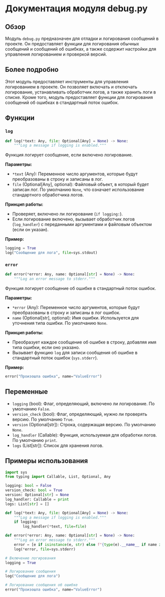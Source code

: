 # Документация модуля debug.py

## Обзор

Модуль `debug.py` предназначен для отладки и логирования сообщений в проекте. Он предоставляет функции для логирования обычных сообщений и сообщений об ошибках, а также содержит настройки для управления логированием и проверкой версий.

## Более подробно

Этот модуль предоставляет инструменты для управления логированием в проекте. Он позволяет включать и отключать логирование, устанавливать обработчик логов, а также хранить логи в списке. Кроме того, модуль предоставляет функции для логирования сообщений об ошибках в стандартный поток ошибок.

## Функции

### `log`

```python
def log(*text: Any, file: Optional[Any] = None) -> None:
    """Log a message if logging is enabled."""
```

Функция логирует сообщение, если включено логирование.

**Параметры:**

- `*text` (Any): Переменное число аргументов, которые будут преобразованы в строку и записаны в лог.
- `file` (Optional[Any], optional): Файловый объект, в который будет записан лог. По умолчанию `None`, что означает использование стандартного обработчика логов.

**Принцип работы:**

- Проверяет, включено ли логирование (`if logging:`).
- Если логирование включено, вызывает обработчик логов (`log_handler`) с переданными аргументами и файловым объектом (если он указан).

**Пример:**

```python
logging = True
log("Сообщение для лога", file=sys.stdout)
```

### `error`

```python
def error(*error: Any, name: Optional[str] = None) -> None:
    """Log an error message to stderr."""
```

Функция логирует сообщение об ошибке в стандартный поток ошибок.

**Параметры:**

- `*error` (Any): Переменное число аргументов, которые будут преобразованы в строку и записаны в лог ошибок.
- `name` (Optional[str], optional): Имя ошибки. Используется для уточнения типа ошибки. По умолчанию `None`.

**Принцип работы:**

- Преобразует каждое сообщение об ошибке в строку, добавляя имя типа ошибки, если оно указано.
- Вызывает функцию `log` для записи сообщения об ошибке в стандартный поток ошибок (`sys.stderr`).

**Пример:**

```python
error("Произошла ошибка", name="ValueError")
```

## Переменные

- `logging` (bool): Флаг, определяющий, включено ли логирование. По умолчанию `False`.
- `version_check` (bool): Флаг, определяющий, нужно ли проверять версию. По умолчанию `True`.
- `version` (Optional[str]): Строка, содержащая версию. По умолчанию `None`.
- `log_handler` (Callable): Функция, используемая для обработки логов. По умолчанию `print`.
- `logs` (List[str]): Список для хранения логов.

## Примеры использования

```python
import sys
from typing import Callable, List, Optional, Any

logging: bool = False
version_check: bool = True
version: Optional[str] = None
log_handler: Callable = print
logs: List[str] = []

def log(*text: Any, file: Optional[Any] = None) -> None:
    """Log a message if logging is enabled."""
    if logging:
        log_handler(*text, file=file)

def error(*error: Any, name: Optional[str] = None) -> None:
    """Log an error message to stderr."""
    error = [e if isinstance(e, str) else f"{type(e).__name__ if name is None else name}: {e}" for e in error]
    log(*error, file=sys.stderr)

# Включение логирования
logging = True

# Логирование сообщения
log("Сообщение для лога")

# Логирование сообщения об ошибке
error("Произошла ошибка", name="ValueError")